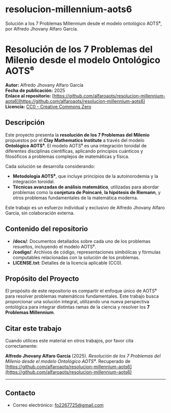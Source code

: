 # resolucion-millennium-aots6
Solución a los 7 Problemas Millennium desde el modelo ontológico AOTS⁶, por Alfredo Jhovany Alfaro García.
# Resolución de los 7 Problemas del Milenio desde el modelo Ontológico AOTS⁶

**Autor:** Alfredo Jhovany Alfaro García  
**Fecha de publicación:** 2025  
**Enlace al repositorio:** [https://github.com/alfaroaots/resolucion-millennium-aots6](https://github.com/alfaroaots/resolucion-millennium-aots6)  
**Licencia:** [CC0 - Creative Commons Zero](https://creativecommons.org/publicdomain/zero/1.0/)

## Descripción
Este proyecto presenta la **resolución de los 7 Problemas del Milenio** propuestos por el **Clay Mathematics Institute** a través del modelo **Ontológico AOTS⁶**. El modelo AOTS⁶ es una integración toroidal de diferentes disciplinas científicas, aplicando principios cuánticos y filosóficos a problemas complejos de matemáticas y física.

Cada solución se desarrolla considerando:
- **Metodología AOTS⁶**, que incluye principios de la autoinorodemia y la integración toroidal.
- **Técnicas avanzadas de análisis matemático**, utilizadas para abordar problemas como la **conjetura de Poincaré**, **la hipótesis de Riemann**, y otros problemas fundamentales de la matemática moderna.

Este trabajo es un esfuerzo individual y exclusivo de Alfredo Jhovany Alfaro García, sin colaboración externa.

## Contenido del repositorio
- **/docs/**: Documentos detallados sobre cada uno de los problemas resueltos, incluyendo el modelo AOTS⁶.
- **/codigo/**: Archivos de código, representaciones simbólicas y fórmulas computables relacionadas con la solución de los problemas.
- **LICENSE.txt**: Detalles de la licencia aplicable (CC0).

## Propósito del Proyecto
El propósito de este repositorio es compartir el enfoque único de AOTS⁶ para resolver problemas matemáticos fundamentales. Este trabajo busca proporcionar una solución integral, utilizando una nueva perspectiva ontológica para integrar distintas ramas de la ciencia y resolver los **7 Problemas Millennium**.

## Citar este trabajo
Cuando utilices este material en otros trabajos, por favor cita correctamente:

**Alfredo Jhovany Alfaro García** (2025). *Resolución de los 7 Problemas del Milenio desde el modelo Ontológico AOTS⁶*. Recuperado de [https://github.com/alfaroaots/resolucion-millennium-aots6](https://github.com/alfaroaots/resolucion-millennium-aots6)

---

## Contacto
- Correo electrónico: [fo2267725@gmail.com](mailto:fo2267725@gmail.com)
